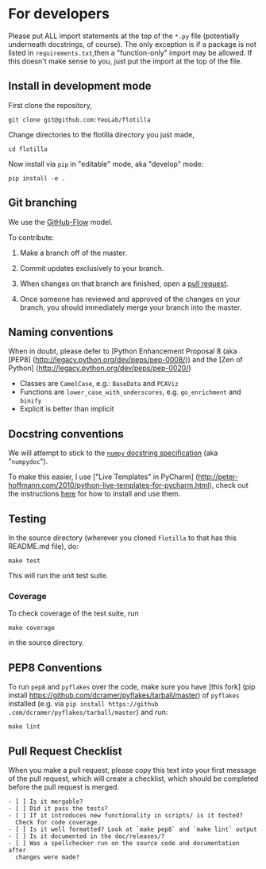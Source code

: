 
For developers
==============

Please put ALL import statements at the top of the `*.py` file (potentially underneath docstrings, of course).
The only exception is if a package is not listed in `requirements.txt`,then a "function-only" import may be allowed.
If this doesn't make sense to you, just put the import at the top of the file.


Install in development mode
---------------------------

First clone the repository,

    git clone git@github.com:YeoLab/flotilla

Change directories to the flotilla directory you just made,

    cd flotilla

Now install via `pip` in "editable" mode, aka "develop" mode:

    pip install -e .

Git branching
-------------

We use the [GitHub-Flow](http://scottchacon.com/2011/08/31/github-flow.html) model.

To contribute:

1.    Make a branch off of the master.

2.    Commit updates exclusively to your branch.

3.    When changes on that branch are finished, open a [pull request](https://help.github.com/articles/using-pull-requests/).

4.    Once someone has reviewed and approved of the changes on your branch, you should immediately merge your branch into the master.

Naming conventions
------------------

When in doubt, please defer to [Python Enhancement Proposal 8 (aka [PEP8]
(http://legacy.python.org/dev/peps/pep-0008/)) and the [Zen of Python]
(http://legacy.python.org/dev/peps/pep-0020/)

* Classes are `CamelCase`, e.g.:  `BaseData` and `PCAViz`
* Functions are `lower_case_with_underscores`, e.g. `go_enrichment` and
`binify`
* Explicit is better than implicit


Docstring conventions
---------------------

We will attempt to stick to the [`numpy` docstring specification](https://github.com/numpy/numpy/blob/master/doc/HOWTO_DOCUMENT.rst.txt) (aka
"`numpydoc`").

To make this easier, I use ["Live Templates" in PyCharm]
(http://peter-hoffmann.com/2010/python-live-templates-for-pycharm.html),
check out the instructions [here](https://github.com/YeoLab/PyCharm-Python-Templates) for how to install and use them.

Testing
-------

In the source directory (wherever you cloned `flotilla` to that has this README.md file), do:

    make test

This will run the unit test suite.

### Coverage

To check coverage of the test suite, run

    make coverage

in the source directory.


PEP8 Conventions
----------------

To run `pep8` and `pyflakes` over the code, make sure you have [this fork]
(pip install https://github.com/dcramer/pyflakes/tarball/master) of
`pyflakes` installed (e.g. via `pip install https://github
.com/dcramer/pyflakes/tarball/master`) and run:

    make lint

Pull Request Checklist
----------------------

When you make a pull request, please copy this text into your first message 
of the pull request, which will create a checklist, which should be completed 
before the pull request is merged.

```
- [ ] Is it mergable?
- [ ] Did it pass the tests?
- [ ] If it introduces new functionality in scripts/ is it tested?
  Check for code coverage.
- [ ] Is it well formatted? Look at `make pep8` and `make lint` output
- [ ] Is it documented in the doc/releases/?
- [ ] Was a spellchecker run on the source code and documentation after
  changes were made?
```